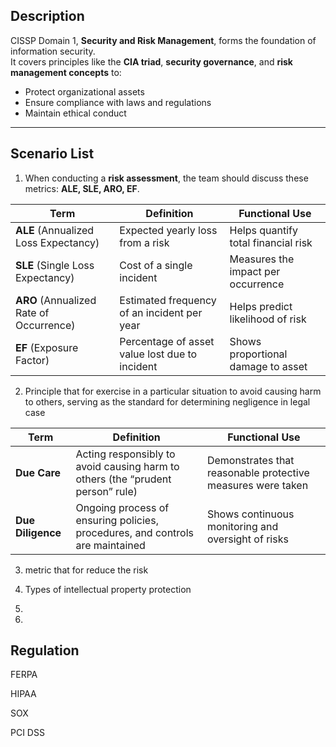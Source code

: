
## Description  
CISSP Domain 1, **Security and Risk Management**, forms the foundation of information security.  
It covers principles like the **CIA triad**, **security governance**, and **risk management concepts** to:  
- Protect organizational assets  
- Ensure compliance with laws and regulations  
- Maintain ethical conduct  

---

## Scenario List  

1. When conducting a **risk assessment**, the team should discuss these metrics: **ALE, SLE, ARO, EF**.  

| Term        | Definition | Functional Use |
|-------------|------------|----------------|
| **ALE** (Annualized Loss Expectancy) | Expected yearly loss from a risk | Helps quantify total financial risk |
| **SLE** (Single Loss Expectancy)     | Cost of a single incident | Measures the impact per occurrence |
| **ARO** (Annualized Rate of Occurrence) | Estimated frequency of an incident per year | Helps predict likelihood of risk |
| **EF** (Exposure Factor)             | Percentage of asset value lost due to incident | Shows proportional damage to asset |

2. Principle that for exercise in a particular situation to avoid causing harm to others, serving as the standard for determining negligence in legal case

| Term        | Definition | Functional Use |
|-------------|------------|----------------|
| **Due Care** | Acting responsibly to avoid causing harm to others (the “prudent person” rule) | Demonstrates that reasonable protective measures were taken |
| **Due Diligence** | Ongoing process of ensuring policies, procedures, and controls are maintained | Shows continuous monitoring and oversight of risks |


3. metric that for reduce the risk


4. Types of intellectual property protection


5.


6. 


## Regulation
FERPA

HIPAA

SOX

PCI DSS


